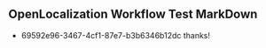 ## OpenLocalization Workflow Test MarkDown
* 69592e96-3467-4cf1-87e7-b3b6346b12dc 
thanks!<!--HONumber=Mar16_HO4-->
